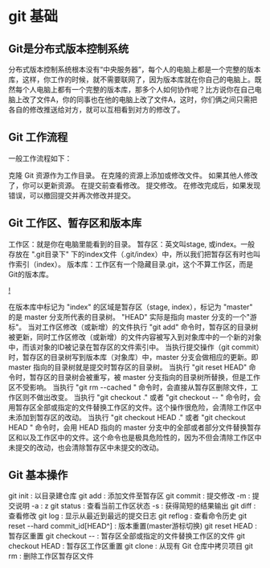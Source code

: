 # git 基础

## Git是分布式版本控制系统

分布式版本控制系统根本没有“中央服务器”，每个人的电脑上都是一个完整的版本库，这样，你工作的时候，就不需要联网了，因为版本库就在你自己的电脑上。既然每个人电脑上都有一个完整的版本库，那多个人如何协作呢？比方说你在自己电脑上改了文件A，你的同事也在他的电脑上改了文件A，这时，你们俩之间只需把各自的修改推送给对方，就可以互相看到对方的修改了。
 
## Git 工作流程

一般工作流程如下：

克隆 Git 资源作为工作目录。
在克隆的资源上添加或修改文件。
如果其他人修改了，你可以更新资源。
在提交前查看修改。
提交修改。
在修改完成后，如果发现错误，可以撤回提交并再次修改并提交。

## Git 工作区、暂存区和版本库

工作区：就是你在电脑里能看到的目录。
暂存区：英文叫stage, 或index。一般存放在 ".git目录下" 下的index文件（.git/index）中，所以我们把暂存区有时也叫作索引（index）。
版本库：工作区有一个隐藏目录.git，这个不算工作区，而是Git的版本库。

[!](http://www.runoob.com/wp-content/uploads/2015/02/1352126739_7909.jpg)

在版本库中标记为 "index" 的区域是暂存区（stage, index），标记为 "master" 的是 master 分支所代表的目录树。
"HEAD" 实际是指向 master 分支的一个"游标"。
当对工作区修改（或新增）的文件执行 "git add" 命令时，暂存区的目录树被更新，同时工作区修改（或新增）的文件内容被写入到对象库中的一个新的对象中，而该对象的ID被记录在暂存区的文件索引中。
当执行提交操作（git commit）时，暂存区的目录树写到版本库（对象库）中，master 分支会做相应的更新。即 master 指向的目录树就是提交时暂存区的目录树。
当执行 "git reset HEAD" 命令时，暂存区的目录树会被重写，被 master 分支指向的目录树所替换，但是工作区不受影响。
当执行 "git rm --cached <file>" 命令时，会直接从暂存区删除文件，工作区则不做出改变。
当执行 "git checkout ." 或者 "git checkout -- <file>" 命令时，会用暂存区全部或指定的文件替换工作区的文件。这个操作很危险，会清除工作区中未添加到暂存区的改动。
当执行 "git checkout HEAD ." 或者 "git checkout HEAD <file>" 命令时，会用 HEAD 指向的 master 分支中的全部或者部分文件替换暂存区和以及工作区中的文件。这个命令也是极具危险性的，因为不但会清除工作区中未提交的改动，也会清除暂存区中未提交的改动。

## Git 基本操作

git init <directory>: 以目录建仓库
git add <file> : 添加文件至暂存区
git commit <file> : 提交修改        -m : 提交说明 -a : z
git status : 查看当前工作区状态  -s : 获得简短的结果输出
git diff <file> : 查看修改
git log : 显示从最近到最远的提交日志
git reflog : 查看命令历史
git reset --hard commit_id[HEAD^] : 版本重置(master游标切换)
git reset HEAD <file> : 暂存区重置
git checkout -- <file> : 暂存区全部或指定的文件替换工作区的文件
git checkout HEAD <file> : 暂存区工作区重置
git clone <repo> <directory> <Name>: 从现有 Git 仓库中拷贝项目
git rm <file> : 删除工作区暂存区文件
